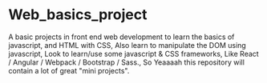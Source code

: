 # Web_basics_project
A basic projects in front end web development to learn the basics of javascript, and HTML with CSS, Also learn to manipulate the DOM using javascript, Look to learn/use some javascript &amp; CSS frameworks, Like React / Angular / Webpack / Bootstrap / Sass., So Yeaaaah this repository will contain a lot of  great "mini projects".
